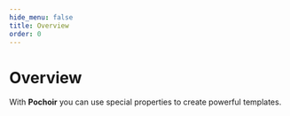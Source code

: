 ```yaml
---
hide_menu: false
title: Overview
order: 0
---
```

# Overview

With **Pochoir** you can use special properties to create powerful templates.
